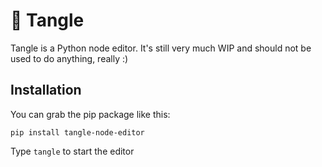 # 🌴 Tangle

Tangle is a Python node editor. It's still very much WIP and should not be used to do anything, really :)

## Installation

You can grab the pip package like this:

`pip install tangle-node-editor`

Type `tangle` to start the editor
